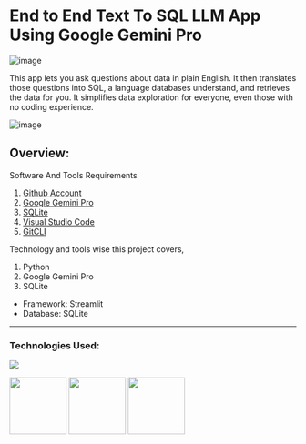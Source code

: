 # End to End Text To SQL LLM App Using Google Gemini Pro
![image](https://github.com/divakarkumar424/Text-To-SQL-LLM-App/assets/32620288/caa26231-8266-42e8-a6a8-711a37133442)

This app lets you ask questions about data in plain English. It then translates those questions into SQL, a language databases understand, and retrieves the data for you. It simplifies data exploration for everyone, even those with no coding experience.

![image](https://github.com/divakarkumar424/Text-To-SQL-LLM-App/assets/32620288/4ead55c4-da5a-431d-8e4e-3b1bb55c1dce)

## Overview:
Software And Tools Requirements

1. [Github Account](https://github.com)
2. [Google Gemini Pro](https://gemini.google.com/)
3. [SQLite](https://sqlitebrowser.org/)
4. [Visual Studio Code](https://code.visualstudio.com/)
5. [GitCLI](https://git-scm.com/book/en/v2/Getting-Started-The-Command-Line)

Technology and tools wise this project covers,

1. Python
2. Google Gemini Pro
3. SQLite

* Framework: Streamlit 
* Database: SQLite

-------------------------------------------------------------------------------------------------------------------
### Technologies Used:

![](https://forthebadge.com/images/badges/made-with-python.svg)

[<img target="_blank" src="https://github.com/divakarkumar424/Text-To-SQL-LLM-App/assets/32620288/7ba330bd-75ec-4460-b25b-2fe0dd74fd86" width=100>](https://www.langchain.com/)    [<img target="_blank" src="https://github.com/divakarkumar424/Text-To-SQL-LLM-App/assets/32620288/df65035d-7ee0-4be4-acde-5a766a7cbf75" width=100>](https://sqlitebrowser.org/)    [<img target="_blank" src="https://github.com/divakarkumar424/Text-To-SQL-LLM-App/assets/32620288/a9f2554b-0e9d-45e1-af4f-9f7b08d5bffd" width=100>](https://streamlit.io/)   
